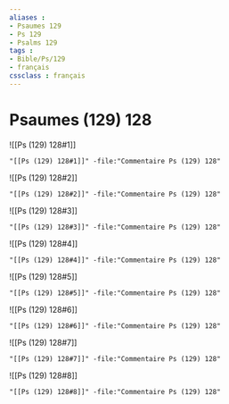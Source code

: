 ```yaml
---
aliases : 
- Psaumes 129
- Ps 129
- Psalms 129
tags : 
- Bible/Ps/129
- français
cssclass : français
---
```


# Psaumes (129) 128

![[Ps (129) 128#1]]

```query
"[[Ps (129) 128#1]]" -file:"Commentaire Ps (129) 128"
```

![[Ps (129) 128#2]]

```query
"[[Ps (129) 128#2]]" -file:"Commentaire Ps (129) 128"
```

![[Ps (129) 128#3]]

```query
"[[Ps (129) 128#3]]" -file:"Commentaire Ps (129) 128"
```

![[Ps (129) 128#4]]

```query
"[[Ps (129) 128#4]]" -file:"Commentaire Ps (129) 128"
```

![[Ps (129) 128#5]]

```query
"[[Ps (129) 128#5]]" -file:"Commentaire Ps (129) 128"
```

![[Ps (129) 128#6]]

```query
"[[Ps (129) 128#6]]" -file:"Commentaire Ps (129) 128"
```

![[Ps (129) 128#7]]

```query
"[[Ps (129) 128#7]]" -file:"Commentaire Ps (129) 128"
```

![[Ps (129) 128#8]]

```query
"[[Ps (129) 128#8]]" -file:"Commentaire Ps (129) 128"
```

